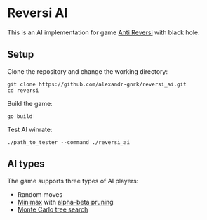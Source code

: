
# Reversi AI
This is an AI implementation for game [Anti Reversi](https://en.wikipedia.org/wiki/Reversi) with black hole.

## Setup
Clone the repository and change the working directory:

    git clone https://github.com/alexandr-gnrk/reversi_ai.git
    cd reversi

Build the game:

    go build

Test AI winrate:
    
    ./path_to_tester --command ./reversi_ai

## AI types

The game supports three types of AI players:
- Random moves
- [Minimax](https://en.wikipedia.org/wiki/Minimax) with [alpha–beta pruning](https://en.wikipedia.org/wiki/Alpha%E2%80%93beta_pruning)
- [Monte Carlo tree search](https://en.wikipedia.org/wiki/Monte_Carlo_tree_search)
